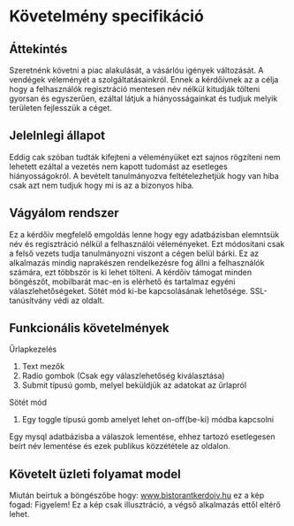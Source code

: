 # Követelmény specifikáció

## Áttekintés

Szeretnénk követni a piac alakulását, a vásárlóu igények változását.
A vendégek véleményét a szolgáltatásainkról.
Ennek a kérdőívnek az a célja hogy a felhasználók regisztráció mentesen név nélkül kitudják tölteni gyorsan és egyszerűen, ezáltal látjuk a hiányosságainkat és tudjuk melyik területen fejlesszük a céget.

## Jelelnlegi állapot

Eddig cak szóban tudták kifejteni a véleményüket ezt sajnos rögzíteni nem 
lehetett ezáltal a vezetés nem kapott tudomást az esetleges hiányosságokról.
A bevételt tanulmányozva feltételezhetjük hogy van hiba csak azt nem tudjuk hogy mi is az a bizonyos hiba.

## Vágyálom rendszer 

Ez a kérdőiv megfelelő emgoldás lenne hogy egy adatbázisban elemntsük név
és regisztráció nélkül a felhasználói véleményeket.
Ezt módosítani csak a felső vezets tudja tanulmányozni viszont a cégen belül bárki.
Ez az alkalmazás mindig naprakészen rendelkezésre fog állni a felhasználók számára, ezt többször is ki lehet tölteni.
A kérdőiv támogat minden böngészőt, mobilbarát mac-en is elérhető és tartalmaz egyéni válaszlehetőségeket.
Sötét mód ki-be kapcsolásának lehetősége.
SSL-tanúsítvány védi az oldalt.

## Funkcionális követelmények

Űrlapkezelés
1. Text mezők
2. Radio gombok (Csak egy válaszlehetőség kiválasztása)
3. Submit típusú gomb, melyel beküldjük az adatokat az űrlapról

Sötét mód
1. Egy toggle típusú gomb amelyet lehet on-off(be-ki) módba kapcsolni

Egy mysql adatbázisba a válaszok lementése, ehhez tartozó esetlegesen beírt név lementése és ezek publikus közzététele az oldalon.


## Követelt üzleti folyamat model
Miután beírtuk a böngészőbe hogy: www.bistorantkerdoiv.hu ez a kép fogad:
Figyelem! Ez a kép csak illusztráció, a végső alkalmazás ettől eltérő lehet.

